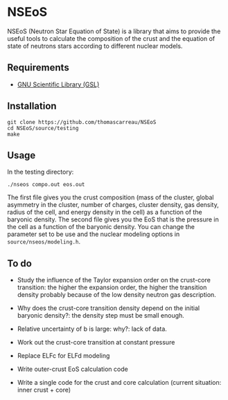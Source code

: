 NSEoS
=====

NSEoS (Neutron Star Equation of State) is a library that aims to provide the useful tools to calculate 
the composition of the crust and the equation of state of neutrons stars according to different nuclear models.

Requirements
------------

* [GNU Scientific Library (GSL)](https://www.gnu.org/software/gsl/)

Installation
------------

    git clone https://github.com/thomascarreau/NSEoS
    cd NSEoS/source/testing
    make

Usage
-----

In the testing directory:

    ./nseos compo.out eos.out

The first file gives you the crust composition (mass of the cluster, global asymmetry in the cluster, number of charges, 
cluster density, gas density, radius of the cell, and energy density in the cell) as a function of the baryonic density. 
The second file gives you the EoS that is the pressure in the cell as a function of the baryonic density. 
You can change the parameter set to be use and the nuclear modeling options in `source/nseos/modeling.h`.

To do
-----

* Study the influence of the Taylor expansion order on the crust-core transition: the higher the expansion order, 
    the higher the transition density probably because of the low density neutron gas description.

* Why does the crust-core transition density depend on the initial baryonic density?: the density step must be 
    small enough.

* Relative uncertainty of b is large: why?: lack of data.

* Work out the crust-core transition at constant pressure

* Replace ELFc for ELFd modeling

* Write outer-crust EoS calculation code

* Write a single code for the crust and core calculation (current situation: inner crust + core)
